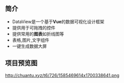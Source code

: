 
## 简介

* DataView是一个基于**Vue**的数据可视化设计框架
* 提供用于可拖拽的控件
* 提供常用的**图表**如折线图等
* 表格,图片,文字组件
* 一键生成数据大屏

## 项目预览图
http://chuantu.xyz/t6/726/1585469614x1700338641.png
